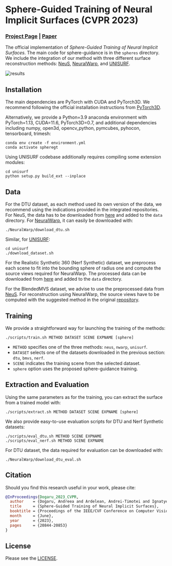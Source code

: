 # Sphere-Guided Training of Neural Implicit Surfaces (CVPR 2023)
### [Project Page](https://andreeadogaru.github.io/SphereGuided/) | [Paper](https://arxiv.org/abs/2209.15511)

The official implementation of *Sphere-Guided Training of Neural Implicit Surfaces*. The main code for sphere-guidance is in the `spheres` directory. We include the integration of our method with three different surface reconstruction methods: [NeuS](https://github.com/Totoro97/NeuS), [NeuralWarp](https://github.com/fdarmon/NeuralWarp), and [UNISURF](https://github.com/autonomousvision/unisurf).

![results](teaser.gif)

## Installation

The main dependencies are PyTorch with CUDA and PyTorch3D. We recommend following the official installation instructions from [PyTorch3D](https://github.com/facebookresearch/pytorch3d/blob/main/INSTALL.md). 

Alternatively, we provide a Python=3.9 anaconda environment with PyTorch=1.13, CUDA=11.6, PyTorch3D=0.7, and additional dependencies including numpy, open3d, opencv_python, pymcubes, pyhocon, tensorboard, trimesh:

```
conda env create -f environment.yml
conda activate spheregt
```

Using UNISURF codebase additionally requires compiling some extension modules:
```
cd unisurf
python setup.py build_ext --inplace
```
## Data
For the DTU dataset, as each method used its own version of the data, we recommend using the indications provided in the integrated repositories. For NeuS, the data has to be downloaded from [here](https://www.dropbox.com/sh/w0y8bbdmxzik3uk/AAAaZffBiJevxQzRskoOYcyja?dl=0) and added to the `data` directory. For [NeuralWarp](https://github.com/fdarmon/NeuralWarp#data), it can easily be downloaded with:
```
./NeuralWarp/download_dtu.sh
```
Similar, for [UNISURF](https://github.com/autonomousvision/unisurf#dataset):
```
cd unisurf
./download_dataset.sh
```

For the Realistic Synthetic 360 (Nerf Synthetic) dataset, we preprocess each scene to fit into the bounding sphere of radius one and compute the source views required for NeuralWarp. The processed data can be downloaded from [here](https://drive.google.com/file/d/18R2gc4Pj4jCrGz-_PC3EELh3h5qXjYff/view?usp=sharing) and added to the `data` directory.

For the BlendedMVS dataset, we advise to use the preprocessed data from [NeuS](https://www.dropbox.com/sh/w0y8bbdmxzik3uk/AAAaZffBiJevxQzRskoOYcyja?dl=0). For reconstruction using NeuralWarp, the source views have to be computed with the suggested method in the original [repository](https://github.com/fdarmon/NeuralWarp/issues/1#issuecomment-1058269029).  

## Training

We provide a straightforward way for launching the training of the methods:
```
./scripts/train.sh METHOD DATASET SCENE EXPNAME [sphere]
```
- `METHOD` specifies one of the three methods: `neus`, `nwarp`, `unisurf`.
- `DATASET` selects one of the datasets downloaded in the previous section: `dtu`, `bmvs`, `nerf`.
- `SCENE` indicates the training scene from the selected dataset.
- `sphere` option uses the proposed sphere-guidance training. 

## Extraction and Evaluation

Using the same parameters as for the training, you can extract the surface from a trained model with:
```
./scripts/extract.sh METHOD DATASET SCENE EXPNAME [sphere]
```
We also provide easy-to-use evaluation scripts for DTU and Nerf Synthetic datasets:
```
./scripts/eval_dtu.sh METHOD SCENE EXPNAME
./scripts/eval_nerf.sh METHOD SCENE EXPNAME
```
 For DTU dataset, the data required for evaluation can be downloaded with:
```
./NeuralWarp/download_dtu_eval.sh
```
## Citation

Should you find this research useful in your work, please cite:

```BibTeX
@InProceedings{Dogaru_2023_CVPR,
  author    = {Dogaru, Andreea and Ardelean, Andrei-Timotei and Ignatyev, Savva and Zakharov, Egor and Burnaev, Evgeny},
  title     = {Sphere-Guided Training of Neural Implicit Surfaces},
  booktitle = {Proceedings of the IEEE/CVF Conference on Computer Vision and Pattern Recognition (CVPR)},
  month     = {June},
  year      = {2023},
  pages     = {20844-20853}
}
```

## License

Please see the [LICENSE](LICENSE).
